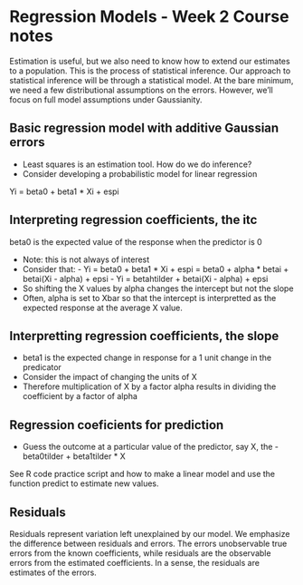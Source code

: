 # Regression Models - Week 2 Course notes

 Estimation is useful, but we also need to know how to extend our estimates to a population. This is the process of statistical inference. Our approach to statistical inference will be through a statistical model. At the bare minimum, we need a few distributional assumptions on the errors. However, we’ll focus on full model assumptions under Gaussianity.

## Basic regression model with additive Gaussian errors

- Least squares is an estimation tool. How do we do inference?
- Consider developing a probabilistic model for linear regression

Yi = beta0 + beta1 * Xi + espi

## Interpreting regression coefficients, the itc

beta0 is the expected value of the response when the predictor is 0

- Note: this is not always of interest
- Consider that:
      - Yi = beta0 + beta1 * Xi + espi = beta0 + alpha * betai + betai(Xi - alpha) + epsi
      - Yi = betahtilder + betai(Xi - alpha) + epsi
- So shifting the X values by alpha changes the intercept but not the slope
- Often, alpha is set to Xbar so that the intercept is interpretted as the expected response at the average X value.

## Interpretting regression coefficients, the slope

- beta1 is the expected change in response for a 1 unit change in the predicator
- Consider the impact of changing the units of X
- Therefore multiplication of X by a factor alpha results in dividing the coefficient by a factor of alpha

## Regression coeficients for prediction

- Guess the outcome at a particular value of the predictor, say X, the
      - beta0tilder + beta1tilder * X

See R code practice script and how to make a linear model and use the function predict to estimate new values.

## Residuals

Residuals represent variation left unexplained by our model. We emphasize the difference between residuals and errors. The errors unobservable true errors from the known coefficients, while residuals are the observable errors from the estimated coefficients. In a sense, the residuals are estimates of the errors.
